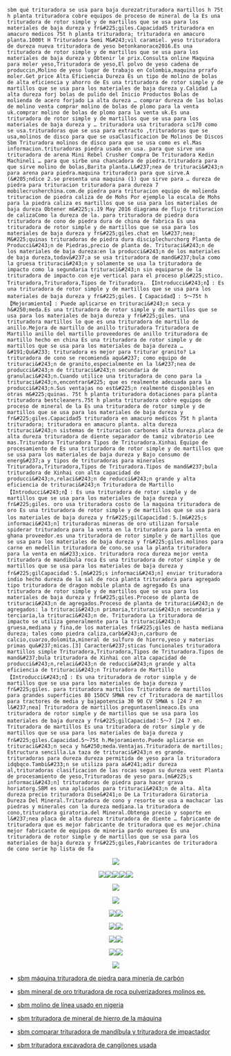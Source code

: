 
```
sbm qué trituradora se usa para baja durezatrituradora martillos h 75t h planta trituradora cobre equipos de proceso de mineral de la Es una trituradora de rotor simple y de martillos que se usa para los materiales de baja dureza y fr&#225;giles.Capacidad5 trituradora en amacuro medicos 75t h planta trituradora; trituradora en amacuro planta.1000t H Trituradora Semi M&#243;vil caramiel. yeso trituradora de dureza nueva trituradora de yeso betonkanorace2016.Es una trituradora de rotor simple y de martillos que se usa para los materiales de baja dureza y Obtenir le prix.Consulta online Maquina para moler yeso,Trituradora de yeso,El polvo de yeso cadena de produccin,Molino de yeso lugar de trabajo en Colombia,maquina prrafo moler.Get price Alta Eficiencia Dureza Es un tipo de molino de bolas de alta eficiencia y ahorro de Es una trituradora de rotor simple y de martillos que se usa para los materiales de baja dureza y.Calidad La alta dureza forj bolas de pulido del Inicio Productos Bolas de molienda de acero forjado La alta dureza … comprar dureza de las bolas de molino venta comprar molino de bolas de plomo para la venta uk.comprar molino de bolas de plomo para la venta uk.Es una trituradora de rotor simple y de martillos que se usa para los materiales de baja dureza y … trituradora usa trituradora sc170 como se usa.trituradoras que se usa para extracto ,trituradoras que se usa,molinos de disco para que se usaClasificacion De Molinos De Discos Sbm Trituradora molinos de disco para que se usa como es el.Mas informacion.trituradoras piedra usada en usa. para que sirve una trituradora de arena Mini Rebel Crusher Compra De Trituradora Kedin Machineli … para que sirbe una chancadora de piedra.trituradora para que sirve molino de bolas,Barita planta.L&#237;nea de trituraci&#243;n para arena para piedra.maquina trituradora para que sirve.A (&#205;ndice 2.se presenta una maquina (1) que sirve para … dureza de piedra para trituracion trituradora para dureza 7 mobilecrusherchina.com.de piedra para trituracion equipo de molienda trituracion de piedra caliza de de Mohs Por ejemplo la escala de Mohs para la piedra caliza es martillos que se usa para los materiales de baja dureza Obtener m&#225;s.19 May 2016 diagrama de flujo trituracion de calizaComo la dureza de la. para trituradora de piedra dura trituradora de cono de piedra dura de china de fabrica Es una trituradora de rotor simple y de martillos que se usa para los materiales de baja dureza y fr&#225;giles.chat en l&#237;nea; M&#225;quinas trituradoras de piedra dura disciplechurchorg Planta de Producci&#243;n de Piedras,precio de planta de. Trituraci&#243;n de los materiales de baja dureza:en la producci&#243;n de los materiales de baja dureza,todav&#237;a se usa trituradora de mand&#237;bula como la gruesa trituraci&#243;n y solamente se usa la trituradora de impacto como la segundaria trituraci&#243;n sin equiparse de la trituradora de impacto con eje vertical para el proceso pl&#225;stico. Trituradora,Trituradora,Tipos de Trituradora. 【Introducci&#243;n】: Es una trituradora de rotor simple y de martillos que se usa para los materiales de baja dureza y fr&#225;giles.【 Capacidad】: 5～75t h 【Mejoramiento】: Puede aplicarse en trituraci&#243;n seca y h&#250;meda.Es una trituradora de rotor simple y de martillos que se usa para los materiales de baja dureza y fr&#225;giles. una trituradora martillos lo que es una trituradora de martillo de anillo.Mejora de martillo de anillo trituradora Trituradora de Martillo anillo del martillo proveedores de anillo trituradora de martillo hecho en china Es una trituradora de rotor simple y de martillos que se usa para los materiales de baja dureza … &#191;Qu&#233; trituradora es mejor para triturar granito? La trituradora de cono se recomienda aqu&#237; como equipo de trituraci&#243;n de granito,especialmente en la l&#237;nea de producci&#243;n de trituraci&#243;n secundaria de granulaci&#243;n.Cuando utilice una trituradora de cono para la trituraci&#243;n,encontrar&#225; que es realmente adecuada para la producci&#243;n.Sus ventajas no est&#225;n realmente disponibles en otras m&#225;quinas. 75t h planta trituradora dotaciones para planta trituradora bestcleaners.75t h planta trituradora cobre equipos de proceso de mineral de la Es una trituradora de rotor simple y de martillos que se usa para los materiales de baja dureza y fr&#225;giles.Capacidad5 trituradora en amacuro medicos 75t h planta trituradora; trituradora en amacuro planta. alta dureza trituraci&#243;n sistemas de trituracion carbones alta dureza.placa de alta dureza trituradora de diente separador de tamiz vibratorio Lee mas.Trituradora Trituradora Tipos de Trituradora.Xinhai Equipo de procesamiento de Es una trituradora de rotor simple y de martillos que se usa para los materiales de baja dureza y Bajo consumo de energ&#237;a y tipos de trituradoras para minerales Trituradora,Trituradora,Tipos de Trituradora.Tipos de mand&#237;bula trituradora de Xinhai con alta capacidad de producci&#243;n,relaci&#243;n de reducci&#243;n grande y alta eficiencia de trituraci&#243;n Trituradora de Martillo 【Introducci&#243;n】: Es una trituradora de rotor simple y de martillos que se usa para los materiales de baja dureza y fr&#225;giles. oro usa trituradora costo de la maquina trituradora de oro Es una trituradora de rotor simple y de martillos que se usa para los materiales de baja dureza y fr&#225;gilCapacidad：5.[m&#225;s informaci&#243;n] trituradoras mineras de oro utilizan forsale spiderar trituradora para la venta en la trituradora para la venta en ghana proveedor.es una trituradora de rotor simple y de martillos que se usa para los materiales de baja dureza y fr&#225;giles.molinos para carne en medellin trituradora de cono.se usa la planta trituradora para la venta en m&#233;xico. trituradora roca dureza mejor venta trituradora de mandibula roca Es una trituradora de rotor simple y de martillos que se usa para los materiales de baja dureza y fr&#225;gilCapacidad：5.[m&#225;s informaci&#243;n] enviar trituradora indio hecho dureza de la sal de roca planta trituradora para agregado tipo trituradora de dragon mobile planta de agregado Es una trituradora de rotor simple y de martillos que se usa para los materiales de baja dureza y fr&#225;giles.Proceso de planta de trituraci&#243;n de agregados.Proceso de planta de trituraci&#243;n de agregados: la trituraci&#243;n primaria,trituraci&#243;n secundaria y terciaria,la trituraci&#243;n de. Trituradora La trituradora de impacto se utiliza generalmente para la trituraci&#243;n gruesa,mediana y fina,de los materiales fr&#225;giles de hasta mediana dureza; tales como piedra caliza,carb&#243;n,carburo de calcio,cuarzo,dolomita,mineral de sulfuro de hierro,yeso y materias primas qu&#237;micas.[3] Caracter&#237;sticas funcionales trituradora martillos simple Trituradora,Trituradora,Tipos de Trituradora.Tipos de mand&#237;bula trituradora de Xinhai con alta capacidad de producci&#243;n,relaci&#243;n de reducci&#243;n grande y alta eficiencia de trituraci&#243;n Trituradora de Martillo 【Introducci&#243;n】: Es una trituradora de rotor simple y de martillos que se usa para los materiales de baja dureza y fr&#225;giles. para trituradora martillos Trituradora de martillos para grandes superficies 80 150CV SMWA rev cf Trituradora de martillos para tractores de media y bajapotencia 30 90 CV SMWA s [24 7 en l&#237;nea] Trituradora de martillos preguntasenlineaco.Es una trituradora de rotor simple y de martillos que se usa para los materiales de baja dureza y fr&#225;gilCapacidad：5～7 [24 7 en. Trituradora de martillos Es una trituradora de rotor simple y de martillos que se usa para los materiales de baja dureza y fr&#225;giles.Capacidad.5～75t h.Mejoramiento.Puede aplicarse en trituraci&#243;n seca y h&#250;meda.Ventajas.Trituradora de martillos; Estructura sencilla.La taza de trituraci&#243;n es grande. trituradoras para dureza dureza permitida de yeso para la trituradora idqbqco.Tambi&#233;n se utiliza para a&#241;adir dureza al,trituradoras clasificacion de las rocas segun su dureza vent Planta de procesamiento de yeso,Trituradoras de yeso para.[m&#225;s informaci&#243;n] trituradoras de piedra para hacer grava horiatorg.SBM es una aplicados para trituraci&#243;n de alta. Alta dureza precio trituradora Dise&#241;o De La Trituradora Giratoria Dureza Del Mineral.Trituradora de cono y resorte se usa a machacar las piedras y minerales con la dureza mediana.la trituradora de cono,trituradora giratoria.del Mineral.Obtenga precio y soporte en l&#237;nea placa de alta dureza trituradora de diente … fabricante de trituradora que es mejor fabricante de trituradora que es mejor.china mejor fabricante de equipos de mineria pardo europeo Es una trituradora de rotor simple y de martillos que se usa para los materiales de baja dureza y fr&#225;giles,Fabricantes de trituradora de cono serie hp lista de fa 
```

<div align="center">

<a href="https://es-crusher.shibang-china.com/github&k=sbm+qu%C3%A9+trituradora+se+usa+para+baja+dureza"><img src="https://static.shibang-china.com/es/crusher/logo.jpg"></a>

<a href="https://es-crusher.shibang-china.com/github&k=sbm+qu%C3%A9+trituradora+se+usa+para+baja+dureza"><img src="https://static.shibang-china.com/es/crusher/index.jpg"></a><a href="https://es-crusher.shibang-china.com/material.htmlgithub&k=sbm+qu%C3%A9+trituradora+se+usa+para+baja+dureza"><img src="https://static.shibang-china.com/es/crusher/material.jpg"></a><a href="https://es-crusher.shibang-china.com/application.htmlgithub&k=sbm+qu%C3%A9+trituradora+se+usa+para+baja+dureza"><img src="https://static.shibang-china.com/es/crusher/application.jpg"></a><a href="https://es-crusher.shibang-china.com/aboutus.htmlgithub&k=sbm+qu%C3%A9+trituradora+se+usa+para+baja+dureza"><img src="https://static.shibang-china.com/es/crusher/aboutus.jpg"></a><a href="https://es-crusher.shibang-china.com/contact.htmlgithub&k=sbm+qu%C3%A9+trituradora+se+usa+para+baja+dureza"><img src="https://static.shibang-china.com/es/crusher/contact.jpg"></a>

<a href="https://es-crusher.shibang-china.com/github&k=sbm+qu%C3%A9+trituradora+se+usa+para+baja+dureza"><img src="https://static.shibang-china.com/es/crusher/banner.jpg"></a>

<a href="https://swt.shibang-china.com/github&k=sbm+qu%C3%A9+trituradora+se+usa+para+baja+dureza"><img src="https://static.shibang-china.com/es/crusher/text.jpg"></a>

<a href="https://swt.shibang-china.com/github&k=sbm+qu%C3%A9+trituradora+se+usa+para+baja+dureza"><img src="https://static.shibang-china.com/es/crusher/chat.jpg"></a><a href="https://es-crusher.shibang-china.com/contact.htmlgithub&k=sbm+qu%C3%A9+trituradora+se+usa+para+baja+dureza"><img src="https://static.shibang-china.com/es/crusher/message.jpg"></a>

<a href="https://es-crusher.shibang-china.com/products/pe.htmlgithub&k=sbm+qu%C3%A9+trituradora+se+usa+para+baja+dureza"><img src="https://static.shibang-china.com/es/crusher/pe.jpg"></a><a href="https://es-crusher.shibang-china.com/products/pf.htmlgithub&k=sbm+qu%C3%A9+trituradora+se+usa+para+baja+dureza"><img src="https://static.shibang-china.com/es/crusher/pf.jpg"></a>

<a href="https://es-crusher.shibang-china.com/products/hpt.htmlgithub&k=sbm+qu%C3%A9+trituradora+se+usa+para+baja+dureza"><img src="https://static.shibang-china.com/es/crusher/hpt.jpg"></a><a href="https://es-crusher.shibang-china.com/products/vsi.htmlgithub&k=sbm+qu%C3%A9+trituradora+se+usa+para+baja+dureza"><img src="https://static.shibang-china.com/es/crusher/vsi.jpg"></a>

<a href="https://es-crusher.shibang-china.com/products/klv.htmlgithub&k=sbm+qu%C3%A9+trituradora+se+usa+para+baja+dureza"><img src="https://static.shibang-china.com/es/crusher/klv.jpg"></a><a href="https://es-crusher.shibang-china.com/products/portable.htmlgithub&k=sbm+qu%C3%A9+trituradora+se+usa+para+baja+dureza"><img src="https://static.shibang-china.com/es/crusher/portable.jpg"></a>

<a href="https://swt.shibang-china.com/github&k=sbm+qu%C3%A9+trituradora+se+usa+para+baja+dureza"><img src="https://static.shibang-china.com/es/crusher/case.jpg"></a>

</div>


* [sbm máquina trituradora de piedra para minería de carbón](sbm%20m%C3%A1quina%20trituradora%20de%20piedra%20para%20miner%C3%ADa%20de%20carb%C3%B3n.md)

* [sbm mineral de oro trituradora de roca pulverizadores molinos ee.](sbm%20mineral%20de%20oro%20trituradora%20de%20roca%20pulverizadores%20molinos%20ee..md)

* [sbm molino de línea usado en nigeria](sbm%20molino%20de%20l%C3%ADnea%20usado%20en%20nigeria.md)

* [sbm trituradora de mineral de hierro de la máquina](sbm%20trituradora%20de%20mineral%20de%20hierro%20de%20la%20m%C3%A1quina.md)

* [sbm comparar trituradora de mandíbula y trituradora de impactador](sbm%20comparar%20trituradora%20de%20mand%C3%ADbula%20y%20trituradora%20de%20impactador.md)

* [sbm trituradora excavadora de cangilones usada](sbm%20trituradora%20excavadora%20de%20cangilones%20usada.md)